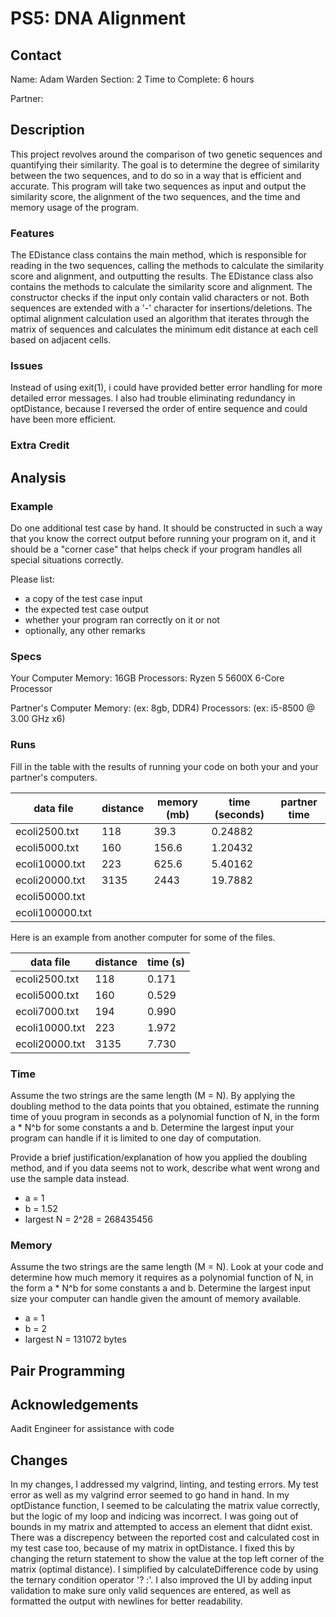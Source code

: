 # PS5: DNA Alignment

## Contact
Name: Adam Warden
Section: 2
Time to Complete: 6 hours

Partner:

## Description
This project revolves around the comparison of two genetic sequences and quantifying their similarity. The goal is to determine the degree of similarity between the two sequences, and to do so in a way that is efficient and accurate. This program will take two sequences as input and output the similarity score, the alignment of the two sequences, and the time and memory usage of the program. 
### Features
The EDistance class contains the main method, which is responsible for reading in the two sequences, calling the methods to calculate the similarity score and alignment, and outputting the results. The EDistance class also contains the methods to calculate the similarity score and alignment. The constructor checks if the input only contain valid characters or not. Both 
sequences are extended with a '-' character for insertions/deletions. The optimal alignment calculation used an algorithm that iterates through the matrix of sequences and calculates the minimum edit distance at each cell based on adjacent cells.

### Issues
Instead of using exit(1), i could have provided better error handling for more detailed error messages. I also had trouble eliminating redundancy in optDistance, because I reversed the order of entire sequence and could have been more efficient.

### Extra Credit


## Analysis

### Example
Do one additional test case by hand. It should be constructed in such a way that you know the correct  output before running your program on it, and it should be a "corner case" that helps check if your program handles all special situations correctly. 

Please list:
 - a copy of the test case input
 - the expected test case output
 - whether your program ran correctly on it or not
 - optionally, any other remarks

### Specs
Your Computer
Memory: 16GB
Processors: Ryzen 5 5600X 6-Core Processor

Partner's Computer
Memory: (ex: 8gb, DDR4)
Processors: (ex: i5-8500 @ 3.00 GHz x6)

### Runs
Fill in the table with the results of running your code on both your and your partner's computers.

| data file     | distance | memory (mb) | time (seconds) | partner time |
|---------------|----------|-------------|----------------|--------------|
|ecoli2500.txt  |   118    |     39.3    |    0.24882     |      
|ecoli5000.txt  |   160    |    156.6    |    1.20432     |     
|ecoli10000.txt |   223    |    625.6    |    5.40162     |       
|ecoli20000.txt |   3135   |    2443     |    19.7882     |      
|ecoli50000.txt |          |             |                |      
|ecoli100000.txt|          |             |                |     

Here is an example from another computer for some of the files.

| data file    | distance | time (s) |
|--------------|----------|----------|
|ecoli2500.txt |      118 |    0.171 |
|ecoli5000.txt |      160 |    0.529 |
|ecoli7000.txt |      194 |    0.990 |
|ecoli10000.txt|      223 |    1.972 |
|ecoli20000.txt|     3135 |    7.730 |

### Time
Assume the two strings are the same length (M = N).  By applying the doubling method to the data points that you obtained, estimate the running time of youu program in seconds as a polynomial function of N, in the form a * N^b for some constants a and b.  Determine the largest input your program can handle if it is limited to one day of computation.

Provide a brief justification/explanation of how you applied the doubling method, and if you data seems not to work, describe what went wrong and use the sample data instead.
 - a = 1
 - b = 1.52
 - largest N = 2^28 = 268435456

### Memory
Assume the two strings are the same length (M = N).  Look at your code and determine how much memory it requires as a polynomial function of N, in the form a * N^b for some constants a and b.  Determine the largest input size your computer can handle given the amount of memory available.
 - a = 1
 - b = 2
 - largest N = 131072 bytes


## Pair Programming



## Acknowledgements
Aadit Engineer for assistance with code

## Changes
In my changes, I addressed my valgrind, linting, and testing errors. My test error as well as my valgrind error seemed to go hand in hand. In my optDistance function, I seemed to be calculating the matrix value correctly, but the logic of my loop and indicing was incorrect. I was going out of bounds in my matrix and attempted to access an element that didnt exist. There was a discrepency between the reported cost and calculated cost in my test case too, because of my matrix in optDistance. I fixed this by changing the return statement to show the value at the top left corner of the matrix (optimal distance). I simplified by calculateDifference code by using the ternary condition operator '? :'. I also improved the UI by adding input validation to make sure only valid sequences are entered, as well as formatted the output with newlines for better readability.